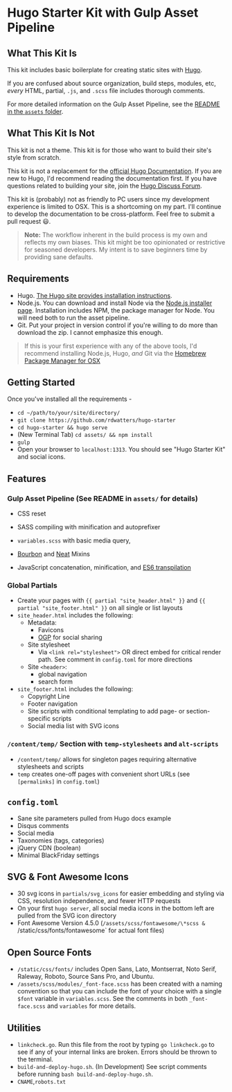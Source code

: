 # Hugo Starter Kit with Gulp Asset Pipeline

## What This Kit Is

This kit includes basic boilerplate for creating static sites with [Hugo](https://gohugo.io/). 

If you are confused about source organization, build steps, modules, etc, *every* HTML, partial, `.js`, and `.scss` file includes thorough comments. 

For more detailed information on the Gulp Asset Pipeline, see the [README in the `assets` folder](https://github.com/rdwatters/hugo-starter/tree/master/assets).

## What This Kit Is **Not**

This kit is not a theme. This kit is for those who want to build their site's style from scratch.

This kit is not a replacement for the [official Hugo Documentation](http://gohugo.io/overview/introduction/). If you are new to Hugo, I'd recommend reading the documentation first. If you have questions related to building your site, join the [Hugo Discuss Forum](https://discuss.gohugo.io/). 

This kit is (probably) not as friendly to PC users since my development experience is limited to OSX. This is a shortcoming on my part. I'll continue to develop the documentation to be cross-platform. Feel free to submit a pull request :smiley:.

> **Note:** The workflow inherent in the build process is my own and reflects my own biases. This kit might be too opinionated or restrictive for seasoned developers. My intent is to save beginners time by providing sane defaults.

## Requirements

* Hugo. [The Hugo site provides installation instructions](https://gohugo.io/overview/installing/).
* Node.js. You can download and install Node via the [Node.js installer page](https://nodejs.org/en/download/). Installation includes NPM, the package manager for Node. You will need both to run the asset pipeline.
* Git. Put your project in version control if you're willing to do more than download the zip. I cannot emphasize this enough.

> If this is your first experience with any of the above tools, I'd recommend installing Node.js, Hugo, *and* Git via the [Homebrew Package Manager for OSX](https://github.com/Homebrew/homebrew/tree/master/share/doc/homebrew#readme)

## Getting Started

Once you've installed all the requirements - 

* `cd ~/path/to/your/site/directory/`
* `git clone https://github.com/rdwatters/hugo-starter`
* `cd hugo-starter && hugo serve`
* (New Terminal Tab) `cd assets/ && npm install` 
* `gulp`
* Open your browser to `localhost:1313`. You should see "Hugo Starter Kit" and social icons.

## Features

### Gulp Asset Pipeline (See README in `assets/` for details)

* CSS reset
* SASS compiling with minification and autoprefixer 
* `variables.scss` with basic media query, 

* [Bourbon](http://bourbon.io/) and [Neat](http://neat.bourbon.io/) Mixins 
* JavaScript concatenation, minification, and [ES6 transpilation](https://babeljs.io/)

### Global Partials

* Create your pages with `{{ partial "site_header.html" }}` and `{{ partial "site_footer.html" }}` on all single or list layouts 
* `site_header.html` includes the following:
    * Metadata:
        * Favicons
        * [OGP](http://ogp.me/) for social sharing
    * Site stylesheet
        * Via `<link rel="stylesheet">` OR direct embed for critical render path. See comment in `config.toml` for more directions
    * Site `<header>`:
        * global navigation
        * search form
* `site_footer.html` includes the following:  
    * Copyright Line 
    * Footer navigation
    * Site scripts with conditional templating to add page- or section-specific scripts
    * Social media list with SVG icons

### `/content/temp/` Section with `temp-stylesheets` and `alt-scripts`

* `/content/temp/` allows for singleton pages requiring alternative stylesheets and scripts
* `temp` creates one-off pages with convenient short URLs (see `[permalinks]` in `config.toml`)

## `config.toml`

* Sane site parameters pulled from Hugo docs example
* Disqus comments 
* Social media
* Taxonomies (tags, categories)
* jQuery CDN (boolean)
* Minimal BlackFriday settings
 
## SVG & Font Awesome Icons

* 30 svg icons in `partials/svg_icons` for easier embedding and styling via CSS, resolution independence, and fewer HTTP requests 
* On your first `hugo server`, all social media icons in the bottom left are pulled from the SVG icon directory
* Font Awesome Version 4.5.0 (`/assets/scss/fontawesome/\*scss & `/static/css/fonts/fontawesome` for actual font files)

## Open Source Fonts

* `/static/css/fonts/` includes Open Sans, Lato, Montserrat, Noto Serif, Raleway, Roboto, Source Sans Pro, and Ubuntu.
* `/assets/scss/modules/_font-face.scss` has been created with a naming convention so that you can include the font of your choice with a single `$font` variable in `variables.scss`. See the comments in both `_font-face.scss` and `variables` for more details.

## Utilities

* `linkcheck.go`. Run this file from the root by typing `go linkcheck.go` to see if any of your internal links are broken. Errors should be thrown to the terminal.
* `build-and-deploy-hugo.sh`. (In Development) See script comments before running `bash build-and-deploy-hugo.sh`. 
* `CNAME`,`robots.txt` 
   